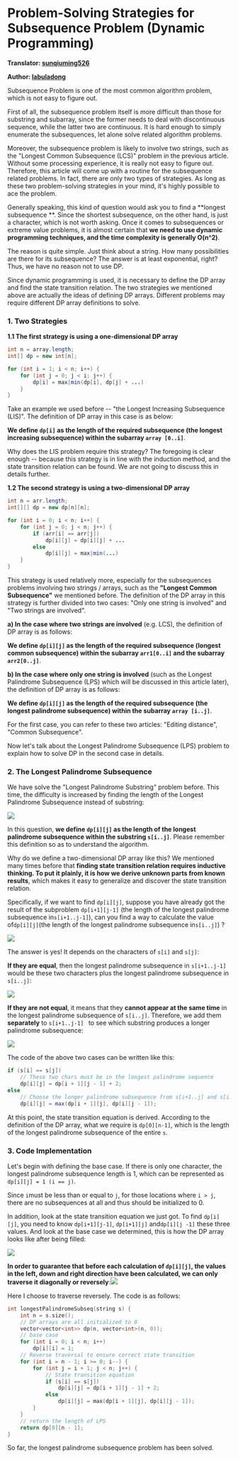 # Problem-Solving Strategies for Subsequence Problem (Dynamic Programming)

**Translator: [sunqiuming526](https://github.com/sunqiuming526)**

**Author: [labuladong](https://github.com/labuladong)**

Subsequence Problem is one of the most common algorithm problem, which is not easy to figure out. 

First of all, the subsequence problem itself is more difficult than those for substring and subarray, since the former needs to deal with discontinuous sequence, while the latter two are continuous. It is hard enough to simply enumerate the subsequences, let alone solve related algorithm problems.

Moreover, the subsequence problem is likely to involve two strings, such as the "Longest Common Subsequence (LCS)" problem in the previous article. Without some processing experience, it is really not easy to figure out. Therefore, this article will come up with a routine for the subsequence related problems. In fact, there are only two types of strategies. As long as these two problem-solving strategies in your mind, it's highly possible to ace the problem.

Generally speaking, this kind of question would ask you to find a **longest subsequence **. Since the shortest subsequence, on the other hand, is just a character, which is not worth asking. Once it comes to subsequences or extreme value problems, it is almost certain that **we need to use dynamic programming techniques, and the time complexity is generally O(n^2)**.

The reason is quite simple. Just think about a string. How many possibilities are there for its subsequence? The answer is at least exponential, right? Thus, we have no reason not to use DP.

Since dynamic programming is used, it is necessary to define the DP array and find the state transition relation. The two strategies we mentioned above are actually the ideas of defining DP arrays. Different problems may require different DP array definitions to solve.

### 1. Two Strategies

**1.1 The first strategy is using a one-dimensional DP array**

```java
int n = array.length;
int[] dp = new int[n];

for (int i = 1; i < n; i++) {
    for (int j = 0; j < i; j++) {
        dp[i] = max|min(dp[i], dp[j] + ...)
    }
}
```

Take an example we used before -- "the Longest Increasing Subsequence (LIS)". The definition of DP array in this case is as below:

**We define `dp[i]` as the length of the required subsequence (the longest increasing subsequence) within the subarray `array [0..i]`**.

Why does the LIS problem require this strategy? The foregoing is clear enough -- because this strategy is in line with the induction method, and the state transition relation can be found. We are not going to discuss this in details further.

**1.2 The second strategy is using a two-dimensional DP array**

```java
int n = arr.length;
int[][] dp = new dp[n][n];

for (int i = 0; i < n; i++) {
    for (int j = 0; j < n; j++) {
        if (arr[i] == arr[j]) 
            dp[i][j] = dp[i][j] + ...
        else
            dp[i][j] = max|min(...)
    }
}
```

This strategy is used relatively more, especially for the subsequences problems involving two strings / arrays, such as the **"Longest Common Subsequence"** we mentioned before. The definition of the DP array in this strategy is further divided into two cases: "Only one string is involved" and "Two strings are involved".

**a) In the case where two strings are involved** (e.g. LCS), the definition of DP array is as follows:

**We define `dp[i][j]` as the length of the required subsequence (longest common subsequence) within the subarray `arr1[0..i]` and the subarray `arr2[0..j]`**.

**b) In the case where only one string is involved** (such as the Longest Palindrome Subsequence (LPS) which will be discussed in this article later), the definition of DP array is as follows:

**We define `dp[i][j]` as the length of the required subsequence (the longest palindrome subsequence) within the subarray `array [i..j]`**.



For the first case, you can refer to these two articles: "Editing distance", "Common Subsequence".

Now let's talk about the Longest Palindrome Subsequence (LPS) problem to explain how to solve DP in the second case in details.

### 2. The Longest Palindrome Subsequence

We have solve the "Longest Palindrome Substring" problem before. This time, the difficulty is increased by finding the length of the Longest Palindrome Subsequence instead of substring:

![](../pictures/subsequence/1.jpg)

In this question, **we define `dp[i][j]` as the length of the longest palindrome subsequence within the substring `s[i..j]`**. Please remember this definition so as to understand the algorithm.

Why do we define a two-dimensional DP array like this? We mentioned many times before that **finding state transition relation requires inductive thinking. To put it plainly, it is how we derive unknown parts from known results**, which makes it easy to generalize and discover the state transition relation.

Specifically, if we want to find `dp[i][j]`, suppose you have already got the result of the subproblem `dp[i+1][j-1]` (the length of the longest palindrome subsequence in`s[i+1..j-1]`), can you find a way to calculate the value of` dp[i][j] `(the length of the longest palindrome subsequence in` s[i..j] `) ?



![](../pictures/subsequence/1.jpg)

The answer is yes! It depends on the characters of `s[i]` and `s[j]`:

**If they are equal**, then the longest palindrome subsequence in `s[i+1..j-1]` would be these two characters plus the longest palindrome subsequence in `s[i..j]`:



![](../pictures/subsequence/2.jpg)

**If they are not equal**, it means that they **cannot appear at the same time** in the longest palindrome subsequence of `s[i..j]`. Therefore, we add them **separately** to `s[i+1..j-1] ` to see which substring produces a longer palindrome subsequence:

![](../pictures/subsequence/3.jpg)

The code of the above two cases can be written like this:

```java
if (s[i] == s[j])
    // These two chars must be in the longest palindrome sequence
    dp[i][j] = dp[i + 1][j - 1] + 2;
else
    // Choose the longer palindrome subsequence from s[i+1..j] and s[i..j-1]
    dp[i][j] = max(dp[i + 1][j], dp[i][j - 1]);
```

At this point, the state transition equation is derived. According to the definition of the DP array, what we require is `dp[0][n-1]`, which is the length of the longest palindrome subsequence of the entire `s`.

### 3. Code Implementation

Let's begin with defining the base case. If there is only one character, the longest palindrome subsequence length is 1, which can be represented as `dp[i][j] = 1 (i == j)`.

Since `i`must be less than or equal to `j`, for those locations where `i > j`, there are no subsequences at all and thus should be initialized to 0.

In addition, look at the state transition equation we just got. To find `dp[i][j]`, you need to know `dp[i+1][j-1]`, `dp[i+1][j]` and`dp[i][j -1]` these three values. And look at the base case we determined, this is how the DP array looks like after being filled:

![](../pictures/subsequence/4.jpg)

**In order to guarantee that before each calculation of `dp[i][j]`, the values in the left, down and right direction have been calculated, we can only traverse it diagonally or reversely**:![](../pictures/subsequence/5.jpg)

Here I choose to traverse reversely. The code is as follows:

```cpp
int longestPalindromeSubseq(string s) {
    int n = s.size();
    // DP arrays are all initialized to 0
    vector<vector<int>> dp(n, vector<int>(n, 0));
    // base case
    for (int i = 0; i < n; i++)
        dp[i][i] = 1;
    // Reverse traversal to ensure correct state transition
    for (int i = n - 1; i >= 0; i--) {
        for (int j = i + 1; j < n; j++) {
            // State transition equation
            if (s[i] == s[j])
                dp[i][j] = dp[i + 1][j - 1] + 2;
            else
                dp[i][j] = max(dp[i + 1][j], dp[i][j - 1]);
        }
    }
    // return the length of LPS
    return dp[0][n - 1];
}
```

So far, the longest palindrome subsequence problem has been solved.

